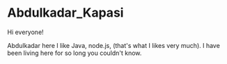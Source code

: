 # Abdulkadar_Kapasi


Hi everyone!



Abdulkadar here I like Java, node.js, (that's what I likes very much).
I have been living here for so long you couldn't know.

